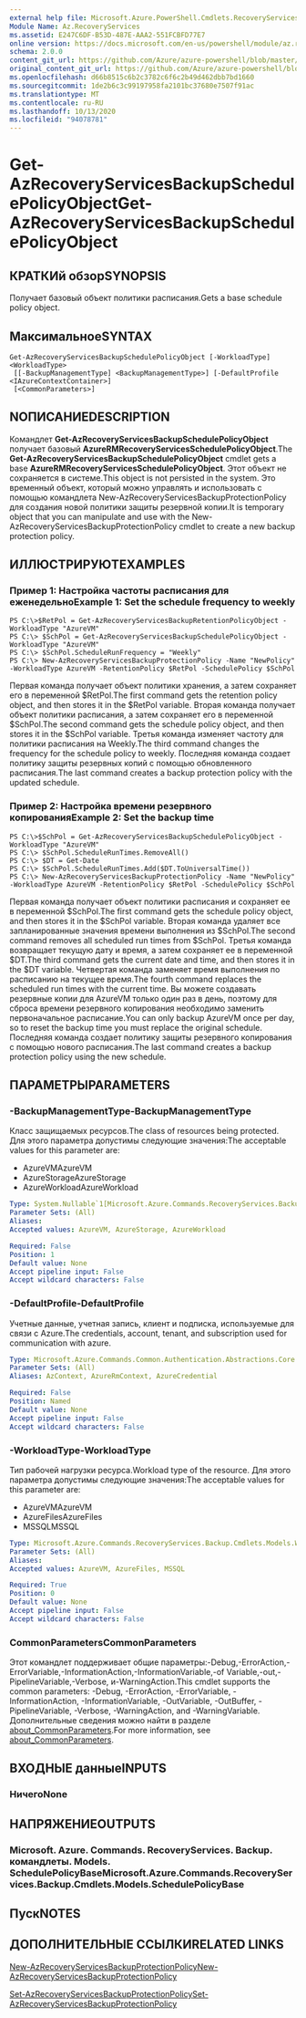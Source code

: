 ```yaml
---
external help file: Microsoft.Azure.PowerShell.Cmdlets.RecoveryServices.Backup.dll-Help.xml
Module Name: Az.RecoveryServices
ms.assetid: E247C6DF-B53D-487E-AAA2-551FCBFD77E7
online version: https://docs.microsoft.com/en-us/powershell/module/az.recoveryservices/get-azrecoveryservicesbackupschedulepolicyobject
schema: 2.0.0
content_git_url: https://github.com/Azure/azure-powershell/blob/master/src/RecoveryServices/RecoveryServices/help/Get-AzRecoveryServicesBackupSchedulePolicyObject.md
original_content_git_url: https://github.com/Azure/azure-powershell/blob/master/src/RecoveryServices/RecoveryServices/help/Get-AzRecoveryServicesBackupSchedulePolicyObject.md
ms.openlocfilehash: d66b8515c6b2c3782c6f6c2b49d462dbb7bd1660
ms.sourcegitcommit: 1de2b6c3c99197958fa2101bc37680e7507f91ac
ms.translationtype: MT
ms.contentlocale: ru-RU
ms.lasthandoff: 10/13/2020
ms.locfileid: "94078781"
---
```

# <span data-ttu-id="61106-101">Get-AzRecoveryServicesBackupSchedulePolicyObject</span><span class="sxs-lookup"><span data-stu-id="61106-101">Get-AzRecoveryServicesBackupSchedulePolicyObject</span></span>

## <span data-ttu-id="61106-102">КРАТКИй обзор</span><span class="sxs-lookup"><span data-stu-id="61106-102">SYNOPSIS</span></span>
<span data-ttu-id="61106-103">Получает базовый объект политики расписания.</span><span class="sxs-lookup"><span data-stu-id="61106-103">Gets a base schedule policy object.</span></span>

## <span data-ttu-id="61106-104">Максимальное</span><span class="sxs-lookup"><span data-stu-id="61106-104">SYNTAX</span></span>

```
Get-AzRecoveryServicesBackupSchedulePolicyObject [-WorkloadType] <WorkloadType>
 [[-BackupManagementType] <BackupManagementType>] [-DefaultProfile <IAzureContextContainer>]
 [<CommonParameters>]
```

## <span data-ttu-id="61106-105">NОПИСАНИЕ</span><span class="sxs-lookup"><span data-stu-id="61106-105">DESCRIPTION</span></span>
<span data-ttu-id="61106-106">Командлет **Get-AzRecoveryServicesBackupSchedulePolicyObject** получает базовый **AzureRMRecoveryServicesSchedulePolicyObject**.</span><span class="sxs-lookup"><span data-stu-id="61106-106">The **Get-AzRecoveryServicesBackupSchedulePolicyObject** cmdlet gets a base **AzureRMRecoveryServicesSchedulePolicyObject**.</span></span>
<span data-ttu-id="61106-107">Этот объект не сохраняется в системе.</span><span class="sxs-lookup"><span data-stu-id="61106-107">This object is not persisted in the system.</span></span>
<span data-ttu-id="61106-108">Это временный объект, который можно управлять и использовать с помощью командлета New-AzRecoveryServicesBackupProtectionPolicy для создания новой политики защиты резервной копии.</span><span class="sxs-lookup"><span data-stu-id="61106-108">It is temporary object that you can manipulate and use with the New-AzRecoveryServicesBackupProtectionPolicy cmdlet to create a new backup protection policy.</span></span>

## <span data-ttu-id="61106-109">ИЛЛЮСТРИРУЮТ</span><span class="sxs-lookup"><span data-stu-id="61106-109">EXAMPLES</span></span>

### <span data-ttu-id="61106-110">Пример 1: Настройка частоты расписания для еженедельно</span><span class="sxs-lookup"><span data-stu-id="61106-110">Example 1: Set the schedule frequency to weekly</span></span>
```
PS C:\>$RetPol = Get-AzRecoveryServicesBackupRetentionPolicyObject -WorkloadType "AzureVM" 
PS C:\> $SchPol = Get-AzRecoveryServicesBackupSchedulePolicyObject -WorkloadType "AzureVM" 
PS C:\> $SchPol.ScheduleRunFrequency = "Weekly"
PS C:\> New-AzRecoveryServicesBackupProtectionPolicy -Name "NewPolicy" -WorkloadType AzureVM -RetentionPolicy $RetPol -SchedulePolicy $SchPol
```

<span data-ttu-id="61106-111">Первая команда получает объект политики хранения, а затем сохраняет его в переменной $RetPol.</span><span class="sxs-lookup"><span data-stu-id="61106-111">The first command gets the retention policy object, and then stores it in the $RetPol variable.</span></span>
<span data-ttu-id="61106-112">Вторая команда получает объект политики расписания, а затем сохраняет его в переменной $SchPol.</span><span class="sxs-lookup"><span data-stu-id="61106-112">The second command gets the schedule policy object, and then stores it in the $SchPol variable.</span></span>
<span data-ttu-id="61106-113">Третья команда изменяет частоту для политики расписания на Weekly.</span><span class="sxs-lookup"><span data-stu-id="61106-113">The third command changes the frequency for the schedule policy to weekly.</span></span>
<span data-ttu-id="61106-114">Последняя команда создает политику защиты резервных копий с помощью обновленного расписания.</span><span class="sxs-lookup"><span data-stu-id="61106-114">The last command creates a backup protection policy with the updated schedule.</span></span>

### <span data-ttu-id="61106-115">Пример 2: Настройка времени резервного копирования</span><span class="sxs-lookup"><span data-stu-id="61106-115">Example 2: Set the backup time</span></span>
```
PS C:\>$SchPol = Get-AzRecoveryServicesBackupSchedulePolicyObject -WorkloadType "AzureVM" 
PS C:\> $SchPol.ScheduleRunTimes.RemoveAll()
PS C:\> $DT = Get-Date
PS C:\> $SchPol.ScheduleRunTimes.Add($DT.ToUniversalTime())
PS C:\> New-AzRecoveryServicesBackupProtectionPolicy -Name "NewPolicy" -WorkloadType AzureVM -RetentionPolicy $RetPol -SchedulePolicy $SchPol
```

<span data-ttu-id="61106-116">Первая команда получает объект политики расписания и сохраняет ее в переменной $SchPol.</span><span class="sxs-lookup"><span data-stu-id="61106-116">The first command gets the schedule policy object, and then stores it in the $SchPol variable.</span></span>
<span data-ttu-id="61106-117">Вторая команда удаляет все запланированные значения времени выполнения из $SchPol.</span><span class="sxs-lookup"><span data-stu-id="61106-117">The second command removes all scheduled run times from $SchPol.</span></span>
<span data-ttu-id="61106-118">Третья команда возвращает текущую дату и время, а затем сохраняет ее в переменной $DT.</span><span class="sxs-lookup"><span data-stu-id="61106-118">The third command gets the current date and time, and then stores it in the $DT variable.</span></span>
<span data-ttu-id="61106-119">Четвертая команда заменяет время выполнения по расписанию на текущее время.</span><span class="sxs-lookup"><span data-stu-id="61106-119">The fourth command replaces the scheduled run times with the current time.</span></span>
<span data-ttu-id="61106-120">Вы можете создавать резервные копии для AzureVM только один раз в день, поэтому для сброса времени резервного копирования необходимо заменить первоначальное расписание.</span><span class="sxs-lookup"><span data-stu-id="61106-120">You can only backup AzureVM once per day, so to reset the backup time you must replace the original schedule.</span></span>
<span data-ttu-id="61106-121">Последняя команда создает политику защиты резервного копирования с помощью нового расписания.</span><span class="sxs-lookup"><span data-stu-id="61106-121">The last command creates a backup protection policy using the new schedule.</span></span>

## <span data-ttu-id="61106-122">ПАРАМЕТРЫ</span><span class="sxs-lookup"><span data-stu-id="61106-122">PARAMETERS</span></span>

### <span data-ttu-id="61106-123">-BackupManagementType</span><span class="sxs-lookup"><span data-stu-id="61106-123">-BackupManagementType</span></span>
<span data-ttu-id="61106-124">Класс защищаемых ресурсов.</span><span class="sxs-lookup"><span data-stu-id="61106-124">The class of resources being protected.</span></span> <span data-ttu-id="61106-125">Для этого параметра допустимы следующие значения:</span><span class="sxs-lookup"><span data-stu-id="61106-125">The acceptable values for this parameter are:</span></span>
- <span data-ttu-id="61106-126">AzureVM</span><span class="sxs-lookup"><span data-stu-id="61106-126">AzureVM</span></span> 
- <span data-ttu-id="61106-127">AzureStorage</span><span class="sxs-lookup"><span data-stu-id="61106-127">AzureStorage</span></span>
- <span data-ttu-id="61106-128">AzureWorkload</span><span class="sxs-lookup"><span data-stu-id="61106-128">AzureWorkload</span></span>

```yaml
Type: System.Nullable`1[Microsoft.Azure.Commands.RecoveryServices.Backup.Cmdlets.Models.BackupManagementType]
Parameter Sets: (All)
Aliases:
Accepted values: AzureVM, AzureStorage, AzureWorkload

Required: False
Position: 1
Default value: None
Accept pipeline input: False
Accept wildcard characters: False
```

### <span data-ttu-id="61106-129">-DefaultProfile</span><span class="sxs-lookup"><span data-stu-id="61106-129">-DefaultProfile</span></span>
<span data-ttu-id="61106-130">Учетные данные, учетная запись, клиент и подписка, используемые для связи с Azure.</span><span class="sxs-lookup"><span data-stu-id="61106-130">The credentials, account, tenant, and subscription used for communication with azure.</span></span>

```yaml
Type: Microsoft.Azure.Commands.Common.Authentication.Abstractions.Core.IAzureContextContainer
Parameter Sets: (All)
Aliases: AzContext, AzureRmContext, AzureCredential

Required: False
Position: Named
Default value: None
Accept pipeline input: False
Accept wildcard characters: False
```

### <span data-ttu-id="61106-131">-WorkloadType</span><span class="sxs-lookup"><span data-stu-id="61106-131">-WorkloadType</span></span>
<span data-ttu-id="61106-132">Тип рабочей нагрузки ресурса.</span><span class="sxs-lookup"><span data-stu-id="61106-132">Workload type of the resource.</span></span> <span data-ttu-id="61106-133">Для этого параметра допустимы следующие значения:</span><span class="sxs-lookup"><span data-stu-id="61106-133">The acceptable values for this parameter are:</span></span>
- <span data-ttu-id="61106-134">AzureVM</span><span class="sxs-lookup"><span data-stu-id="61106-134">AzureVM</span></span> 
- <span data-ttu-id="61106-135">AzureFiles</span><span class="sxs-lookup"><span data-stu-id="61106-135">AzureFiles</span></span>
- <span data-ttu-id="61106-136">MSSQL</span><span class="sxs-lookup"><span data-stu-id="61106-136">MSSQL</span></span>


```yaml
Type: Microsoft.Azure.Commands.RecoveryServices.Backup.Cmdlets.Models.WorkloadType
Parameter Sets: (All)
Aliases:
Accepted values: AzureVM, AzureFiles, MSSQL

Required: True
Position: 0
Default value: None
Accept pipeline input: False
Accept wildcard characters: False
```

### <span data-ttu-id="61106-137">CommonParameters</span><span class="sxs-lookup"><span data-stu-id="61106-137">CommonParameters</span></span>
<span data-ttu-id="61106-138">Этот командлет поддерживает общие параметры:-Debug,-ErrorAction,-ErrorVariable,-InformationAction,-InformationVariable,-of Variable,-out,-PipelineVariable,-Verbose, и-WarningAction.</span><span class="sxs-lookup"><span data-stu-id="61106-138">This cmdlet supports the common parameters: -Debug, -ErrorAction, -ErrorVariable, -InformationAction, -InformationVariable, -OutVariable, -OutBuffer, -PipelineVariable, -Verbose, -WarningAction, and -WarningVariable.</span></span> <span data-ttu-id="61106-139">Дополнительные сведения можно найти в разделе [about_CommonParameters](http://go.microsoft.com/fwlink/?LinkID=113216).</span><span class="sxs-lookup"><span data-stu-id="61106-139">For more information, see [about_CommonParameters](http://go.microsoft.com/fwlink/?LinkID=113216).</span></span>

## <span data-ttu-id="61106-140">ВХОДНЫЕ данные</span><span class="sxs-lookup"><span data-stu-id="61106-140">INPUTS</span></span>

### <span data-ttu-id="61106-141">Ничего</span><span class="sxs-lookup"><span data-stu-id="61106-141">None</span></span>

## <span data-ttu-id="61106-142">НАПРЯЖЕНИЕ</span><span class="sxs-lookup"><span data-stu-id="61106-142">OUTPUTS</span></span>

### <span data-ttu-id="61106-143">Microsoft. Azure. Commands. RecoveryServices. Backup. командлеты. Models. SchedulePolicyBase</span><span class="sxs-lookup"><span data-stu-id="61106-143">Microsoft.Azure.Commands.RecoveryServices.Backup.Cmdlets.Models.SchedulePolicyBase</span></span>

## <span data-ttu-id="61106-144">Пуск</span><span class="sxs-lookup"><span data-stu-id="61106-144">NOTES</span></span>

## <span data-ttu-id="61106-145">ДОПОЛНИТЕЛЬНЫЕ ССЫЛКИ</span><span class="sxs-lookup"><span data-stu-id="61106-145">RELATED LINKS</span></span>

[<span data-ttu-id="61106-146">New-AzRecoveryServicesBackupProtectionPolicy</span><span class="sxs-lookup"><span data-stu-id="61106-146">New-AzRecoveryServicesBackupProtectionPolicy</span></span>](./New-AzRecoveryServicesBackupProtectionPolicy.md)

[<span data-ttu-id="61106-147">Set-AzRecoveryServicesBackupProtectionPolicy</span><span class="sxs-lookup"><span data-stu-id="61106-147">Set-AzRecoveryServicesBackupProtectionPolicy</span></span>](./Set-AzRecoveryServicesBackupProtectionPolicy.md)


